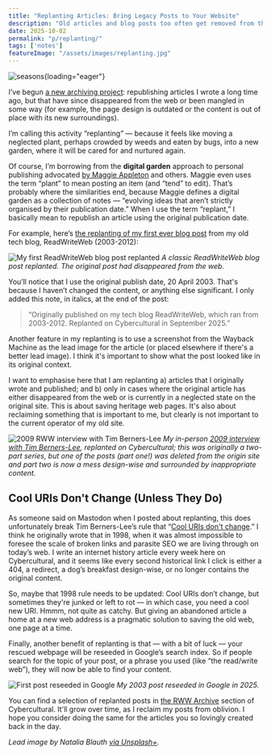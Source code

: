 ```yaml
---
title: "Replanting Articles: Bring Legacy Posts to Your Website"
description: "Old articles and blog posts too often get removed from the web or neglected, left to rot on broken pages. Replanting lets you migrate legacy content to your current site so it can thrive again."
date: 2025-10-02
permalink: "p/replanting/"
tags: ['notes']
featureImage: "/assets/images/replanting.jpg"
---
```


![seasons](/assets/images/replanting.jpg){loading="eager"}

I’ve begun [a new archiving project](/rww/): republishing articles I wrote a long time ago, but that have since disappeared from the web or been mangled in some way (for example, the page design is outdated or the content is out of place with its new surroundings).

I’m calling this activity “replanting” — because it feels like moving a neglected plant, perhaps crowded by weeds and eaten by bugs, into a new garden, where it will be cared for and nurtured again.

Of course, I’m borrowing from the **digital garden** approach to personal publishing advocated [by Maggie Appleton](https://maggieappleton.com/garden-history) and others.  Maggie even uses the term “plant” to mean posting an item (and “tend” to edit). That’s probably where the similarities end, because Maggie defines a digital garden as a collection of notes — “evolving ideas that aren’t strictly organised by their publication date.” When I use the term “replant,” I basically mean to republish an article using the original publication date.

For example, here’s [the replanting of my first ever blog post](/p/the-readwriteweb-2003/) from my old tech blog, ReadWriteWeb (2003-2012):

![My first ReadWriteWeb blog post replanted](/assets/images/replanting-first-rww-post.png)
*A classic ReadWriteWeb blog post replanted. The original post had disappeared from the web.*

You’ll notice that I use the original publish date, 20 April 2003. That's because I haven’t changed the content, or anything else significant. I only added this note, in italics, at the end of the post:

> “Originally published on my tech blog ReadWriteWeb, which ran from 2003-2012. Replanted on Cybercultural in September 2025.”

Another feature in my replanting is to use a screenshot from the Wayback Machine as the lead image for the article (or placed elsewhere if there's a better lead image). I think it's important to show what the post looked like in its original context.

I want to emphasise here that I am replanting a&#41; articles that I originally wrote and published; and b&#41; only in cases where the original article has either disappeared from the web or is currently in a neglected state on the original site. This is about saving heritage web pages. It's also about reclaiming something that is important to me, but clearly is not important to the current operator of my old site.

![2009 RWW interview with Tim Berners-Lee](/assets/images/tbl-2009-rww-post.png)
*My in-person [2009 interview with Tim Berners-Lee](/p/tim-berners-lee-interview-2009/), replanted on Cybercultural; this was originally a two-part series, but one of the posts (part one!) was deleted from the origin site and part two is now a mess design-wise and surrounded by inappropriate content.*

## Cool URIs Don't Change (Unless They Do)

As someone said on Mastodon when I posted about replanting, this does unfortunately break Tim Berners-Lee’s rule that “[Cool URIs don't change](https://www.w3.org/Provider/Style/URI).” I think he originally wrote that in 1998, when it was almost impossible to foresee the scale of broken links and parasite SEO we are living through on today’s web. I write an internet history article every week here on Cybercultural, and it seems like every second historical link I click is either a 404, a redirect, a dog’s breakfast design-wise, or no longer contains the original content. 

So, maybe that 1998 rule needs to be updated: Cool URIs don’t change, but sometimes they're junked or left to rot — in which case, you need a cool new URI. Hmmm, not quite as catchy. But giving an abandoned article a home at a new web address is a pragmatic solution to saving the old web, one page at a time.

Finally, another benefit of replanting is that — with a bit of luck — your rescued webpage will be reseeded in Google’s search index. So if people search for the topic of your post, or a phrase you used (like “the read/write web”), they will now be able to find your content.

![First post reseeded in Google](/assets/images/first-rww-post-reseeded-google.png)
*My 2003 post reseeded in Google in 2025.*

You can find a selection of replanted posts in [the RWW Archive](/rww/) section of Cybercultural. It'll grow over time, as I reclaim my posts from oblivion. I hope you consider doing the same for the articles you so lovingly created back in the day.

*Lead image by Natalia Blauth [via Unsplash+](https://unsplash.com/photos/a-person-kneeling-down-to-plant-a-plant-in-the-dirt-E8T1_2VFI8I).*